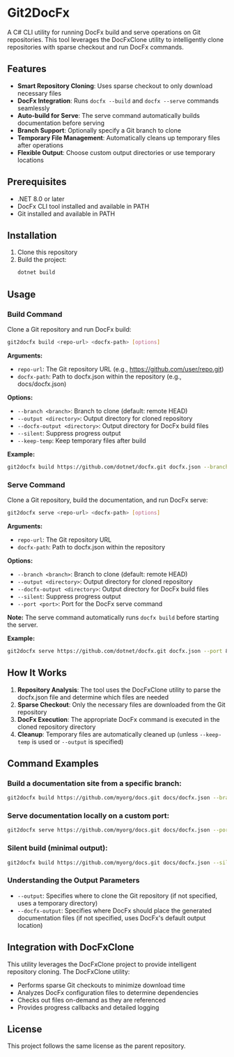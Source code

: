 # Git2DocFx

A C# CLI utility for running DocFx build and serve operations on Git repositories. This tool leverages the DocFxClone utility to intelligently clone repositories with sparse checkout and run DocFx commands.

## Features

- **Smart Repository Cloning**: Uses sparse checkout to only download necessary files
- **DocFx Integration**: Runs `docfx --build` and `docfx --serve` commands seamlessly
- **Auto-build for Serve**: The serve command automatically builds documentation before serving
- **Branch Support**: Optionally specify a Git branch to clone
- **Temporary File Management**: Automatically cleans up temporary files after operations
- **Flexible Output**: Choose custom output directories or use temporary locations

## Prerequisites

- .NET 8.0 or later
- DocFx CLI tool installed and available in PATH
- Git installed and available in PATH

## Installation

1. Clone this repository
2. Build the project:
   ```bash
   dotnet build
   ```

## Usage

### Build Command

Clone a Git repository and run DocFx build:

```bash
git2docfx build <repo-url> <docfx-path> [options]
```

**Arguments:**
- `repo-url`: The Git repository URL (e.g., https://github.com/user/repo.git)
- `docfx-path`: Path to docfx.json within the repository (e.g., docs/docfx.json)

**Options:**
- `--branch <branch>`: Branch to clone (default: remote HEAD)
- `--output <directory>`: Output directory for cloned repository
- `--docfx-output <directory>`: Output directory for DocFx build files
- `--silent`: Suppress progress output
- `--keep-temp`: Keep temporary files after build

**Example:**
```bash
git2docfx build https://github.com/dotnet/docfx.git docfx.json --branch main
```

### Serve Command

Clone a Git repository, build the documentation, and run DocFx serve:

```bash
git2docfx serve <repo-url> <docfx-path> [options]
```

**Arguments:**
- `repo-url`: The Git repository URL
- `docfx-path`: Path to docfx.json within the repository

**Options:**
- `--branch <branch>`: Branch to clone (default: remote HEAD)
- `--output <directory>`: Output directory for cloned repository
- `--docfx-output <directory>`: Output directory for DocFx build files
- `--silent`: Suppress progress output
- `--port <port>`: Port for the DocFx serve command

**Note:** The serve command automatically runs `docfx build` before starting the server.

**Example:**
```bash
git2docfx serve https://github.com/dotnet/docfx.git docfx.json --port 8080
```

## How It Works

1. **Repository Analysis**: The tool uses the DocFxClone utility to parse the docfx.json file and determine which files are needed
2. **Sparse Checkout**: Only the necessary files are downloaded from the Git repository
3. **DocFx Execution**: The appropriate DocFx command is executed in the cloned repository directory
4. **Cleanup**: Temporary files are automatically cleaned up (unless `--keep-temp` is used or `--output` is specified)

## Command Examples

### Build a documentation site from a specific branch:
```bash
git2docfx build https://github.com/myorg/docs.git docs/docfx.json --branch develop --output ./my-docs --docfx-output ./docs-output
```

### Serve documentation locally on a custom port:
```bash
git2docfx serve https://github.com/myorg/docs.git docs/docfx.json --port 9000 --docfx-output ./docs-output
```

### Silent build (minimal output):
```bash
git2docfx build https://github.com/myorg/docs.git docs/docfx.json --silent
```

### Understanding the Output Parameters

- `--output`: Specifies where to clone the Git repository (if not specified, uses a temporary directory)
- `--docfx-output`: Specifies where DocFx should place the generated documentation files (if not specified, uses DocFx's default output location)

## Integration with DocFxClone

This utility leverages the DocFxClone project to provide intelligent repository cloning. The DocFxClone utility:

- Performs sparse Git checkouts to minimize download time
- Analyzes DocFx configuration files to determine dependencies
- Checks out files on-demand as they are referenced
- Provides progress callbacks and detailed logging

## License

This project follows the same license as the parent repository.
